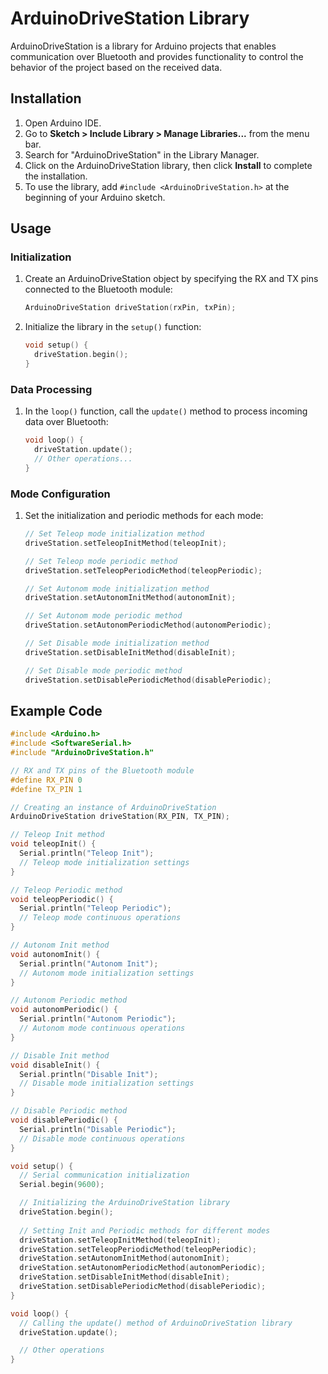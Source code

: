 # ArduinoDriveStation Library

ArduinoDriveStation is a library for Arduino projects that enables communication over Bluetooth and provides functionality to control the behavior of the project based on the received data.

## Installation

1. Open Arduino IDE.
2. Go to **Sketch > Include Library > Manage Libraries...** from the menu bar.
3. Search for "ArduinoDriveStation" in the Library Manager.
4. Click on the ArduinoDriveStation library, then click **Install** to complete the installation.
5. To use the library, add `#include <ArduinoDriveStation.h>` at the beginning of your Arduino sketch.

## Usage

### Initialization

1. Create an ArduinoDriveStation object by specifying the RX and TX pins connected to the Bluetooth module:
    ```cpp
    ArduinoDriveStation driveStation(rxPin, txPin);
    ```
2. Initialize the library in the `setup()` function:
    ```cpp
    void setup() {
      driveStation.begin();
    }
    ```

### Data Processing

1. In the `loop()` function, call the `update()` method to process incoming data over Bluetooth:
    ```cpp
    void loop() {
      driveStation.update();
      // Other operations...
    }
    ```

### Mode Configuration

1. Set the initialization and periodic methods for each mode:
    ```cpp
    // Set Teleop mode initialization method
    driveStation.setTeleopInitMethod(teleopInit);

    // Set Teleop mode periodic method
    driveStation.setTeleopPeriodicMethod(teleopPeriodic);

    // Set Autonom mode initialization method
    driveStation.setAutonomInitMethod(autonomInit);

    // Set Autonom mode periodic method
    driveStation.setAutonomPeriodicMethod(autonomPeriodic);

    // Set Disable mode initialization method
    driveStation.setDisableInitMethod(disableInit);

    // Set Disable mode periodic method
    driveStation.setDisablePeriodicMethod(disablePeriodic);
    ```

## Example Code

```cpp
#include <Arduino.h>
#include <SoftwareSerial.h>
#include "ArduinoDriveStation.h"

// RX and TX pins of the Bluetooth module
#define RX_PIN 0
#define TX_PIN 1

// Creating an instance of ArduinoDriveStation
ArduinoDriveStation driveStation(RX_PIN, TX_PIN);

// Teleop Init method
void teleopInit() {
  Serial.println("Teleop Init");
  // Teleop mode initialization settings
}

// Teleop Periodic method
void teleopPeriodic() {
  Serial.println("Teleop Periodic");
  // Teleop mode continuous operations
}

// Autonom Init method
void autonomInit() {
  Serial.println("Autonom Init");
  // Autonom mode initialization settings
}

// Autonom Periodic method
void autonomPeriodic() {
  Serial.println("Autonom Periodic");
  // Autonom mode continuous operations
}

// Disable Init method
void disableInit() {
  Serial.println("Disable Init");
  // Disable mode initialization settings
}

// Disable Periodic method
void disablePeriodic() {
  Serial.println("Disable Periodic");
  // Disable mode continuous operations
}

void setup() {
  // Serial communication initialization
  Serial.begin(9600);

  // Initializing the ArduinoDriveStation library
  driveStation.begin();
  
  // Setting Init and Periodic methods for different modes
  driveStation.setTeleopInitMethod(teleopInit);
  driveStation.setTeleopPeriodicMethod(teleopPeriodic);
  driveStation.setAutonomInitMethod(autonomInit);
  driveStation.setAutonomPeriodicMethod(autonomPeriodic);
  driveStation.setDisableInitMethod(disableInit);
  driveStation.setDisablePeriodicMethod(disablePeriodic);
}

void loop() {
  // Calling the update() method of ArduinoDriveStation library
  driveStation.update();

  // Other operations
}
